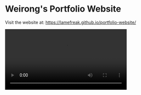 # Weirong's Portfolio Website
Visit the website at: https://lamefreak.github.io/portfolio-website/

<video src="./src/assets/preview.mp4" alt="Portfolio Website" width="400"/>

<i>Inspired by Brittany Chiang's website.</i>

## Technologies Used
- React
- Tailwind CSS
- Vite
